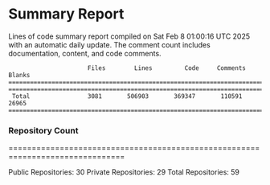 # Summary Report
Lines of code summary report compiled on Sat Feb  8 01:00:16 UTC 2025 with an automatic daily update. The comment count includes documentation, content, and code comments.
```
                      Files        Lines         Code     Comments       Blanks
===============================================================================
===============================================================================
 Total                3081       506903       369347       110591        26965
===============================================================================
```

### Repository Count
===============================================================================

Public Repositories: 30
Private Repositories: 29
Total Repositories: 59

